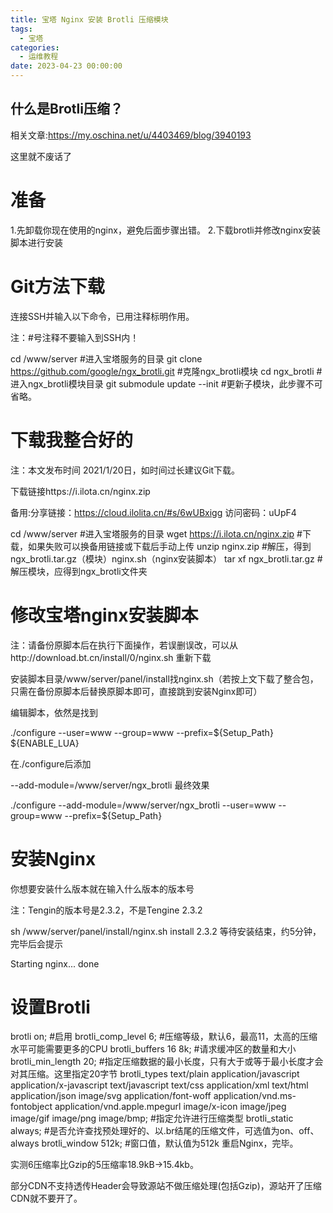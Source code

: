 ```yaml
---
title: 宝塔 Nginx 安装 Brotli 压缩模块
tags:
  - 宝塔
categories:
  - 运维教程
date: 2023-04-23 00:00:00
---
```


> 

<!-- more -->

## 什么是Brotli压缩？
相关文章:https://my.oschina.net/u/4403469/blog/3940193

这里就不废话了

# 准备
1.先卸载你现在使用的nginx，避免后面步骤出错。
2.下载brotli并修改nginx安装脚本进行安装
# Git方法下载
连接SSH并输入以下命令，已用注释标明作用。

注：#号注释不要输入到SSH内！

cd /www/server
 #进入宝塔服务的目录
git clone https://github.com/google/ngx_brotli.git
 #克隆ngx_brotli模块
cd ngx_brotli
 #进入ngx_brotli模块目录
git submodule update --init #更新子模块，此步骤不可省略。
# 下载我整合好的
注：本文发布时间 2021/1/20日，如时间过长建议Git下载。

下载链接https://i.ilota.cn/nginx.zip

备用:分享链接：https://cloud.ilolita.cn/#s/6wUBxigg
访问密码：uUpF4

cd /www/server
 #进入宝塔服务的目录
wget https://i.ilota.cn/nginx.zip #下载，如果失败可以换备用链接或下载后手动上传
unzip nginx.zip #解压，得到ngx_brotli.tar.gz（模块）nginx.sh（nginx安装脚本）
tar xf ngx_brotli.tar.gz #解压模块，应得到ngx_brotli文件夹
# 修改宝塔nginx安装脚本
注：请备份原脚本后在执行下面操作，若误删误改，可以从http://download.bt.cn/install/0/nginx.sh 重新下载

安装脚本目录/www/server/panel/install找nginx.sh（若按上文下载了整合包，只需在备份原脚本后替换原脚本即可，直接跳到安装Nginx即可）

编辑脚本，依然是找到

./configure --user=www --group=www --prefix=${Setup_Path} ${ENABLE_LUA}


在./configure后添加

--add-module=/www/server/ngx_brotli
最终效果

./configure --add-module=/www/server/ngx_brotli --user=www --group=www --prefix=${Setup_Path}


# 安装Nginx
你想要安装什么版本就在输入什么版本的版本号

注：Tengin的版本号是2.3.2，不是Tengine 2.3.2

sh /www/server/panel/install/nginx.sh install 2.3.2
等待安装结束，约5分钟，完毕后会提示

Starting nginx...  done
# 设置Brotli
brotli on;              #启用
brotli_comp_level 6;    #压缩等级，默认6，最高11，太高的压缩水平可能需要更多的CPU
brotli_buffers 16 8k;   #请求缓冲区的数量和大小
brotli_min_length 20;   #指定压缩数据的最小长度，只有大于或等于最小长度才会对其压缩。这里指定20字节
brotli_types text/plain application/javascript application/x-javascript text/javascript text/css application/xml text/html application/json image/svg application/font-woff application/vnd.ms-fontobject application/vnd.apple.mpegurl image/x-icon image/jpeg image/gif image/png image/bmp;   #指定允许进行压缩类型
brotli_static always;   #是否允许查找预处理好的、以.br结尾的压缩文件，可选值为on、off、always
brotli_window 512k;     #窗口值，默认值为512k
重启Nginx，完毕。

实测6压缩率比Gzip的5压缩率18.9kB→15.4kb。

部分CDN不支持透传Header会导致源站不做压缩处理(包括Gzip)，源站开了压缩CDN就不要开了。